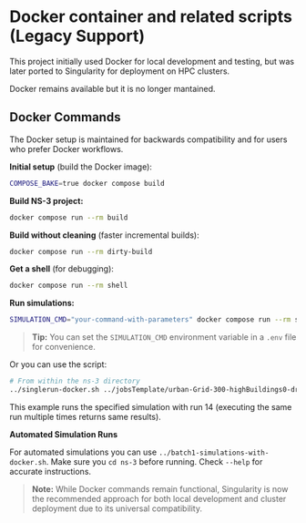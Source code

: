 # Docker container and related scripts (Legacy Support)
This project initially used Docker for local development and testing, but was later ported to Singularity for deployment on HPC clusters.

Docker remains available but it is no longer mantained.

## Docker Commands 
The Docker setup is maintained for backwards compatibility and for users who prefer Docker workflows.

**Initial setup** (build the Docker image):

```bash
COMPOSE_BAKE=true docker compose build
```

**Build NS-3 project:**

```bash
docker compose run --rm build
```

**Build without cleaning** (faster incremental builds):

```bash
docker compose run --rm dirty-build
```

**Get a shell** (for debugging):

```bash
docker compose run --rm shell
```

**Run simulations:**

```bash
SIMULATION_CMD="your-command-with-parameters" docker compose run --rm simulation
```

> **Tip:** You can set the `SIMULATION_CMD` environment variable in a `.env` file for convenience.

Or you can use the script:

```bash
# From within the ns-3 directory
../singlerun-docker.sh ../jobsTemplate/urban-Grid-300-highBuildings0-drones0-d25-cw-32-1024-b0-e0-j0-Fast-Broadcast-500-.job 14
```

This example runs the specified simulation with run 14 (executing the same run multiple times returns same results).

**Automated Simulation Runs**

For automated simulations you can use `../batch1-simulations-with-docker.sh`. Make sure you `cd ns-3` before running. Check `--help` for accurate instructions.

> **Note:** While Docker commands remain functional, Singularity is now the recommended approach for both local development and cluster deployment due to its universal compatibility.
